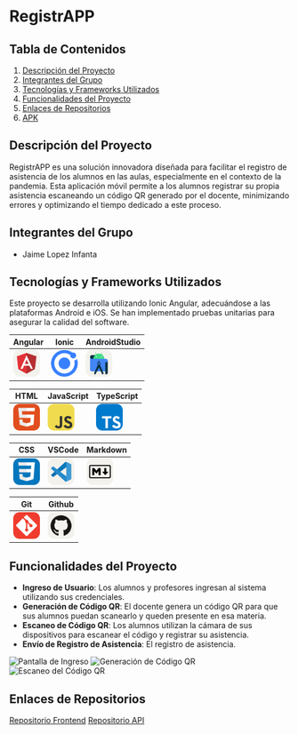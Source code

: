 # RegistrAPP

## Tabla de Contenidos
1. [Descripción del Proyecto](#descripción-del-proyecto)
2. [Integrantes del Grupo](#integrantes-del-grupo)
3. [Tecnologías y Frameworks Utilizados](#tecnologías-y-frameworks-utilizados)
4. [Funcionalidades del Proyecto](#funcionalidades-del-proyecto)
5. [Enlaces de Repositorios](#enlaces-de-repositorios)
6. [APK](#apk)

## Descripción del Proyecto
RegistrAPP es una solución innovadora diseñada para facilitar el registro de asistencia de los alumnos en las aulas, especialmente en el contexto de la pandemia. Esta aplicación móvil permite a los alumnos registrar su propia asistencia escaneando un código QR generado por el docente, minimizando errores y optimizando el tiempo dedicado a este proceso.

## Integrantes del Grupo
- Jaime Lopez Infanta

## Tecnologías y Frameworks Utilizados
Este proyecto se desarrolla utilizando Ionic Angular, adecuándose a las plataformas Android e iOS. Se han implementado pruebas unitarias para asegurar la calidad del software.

| Angular                                         | Ionic                                    | AndroidStudio                                    |
| ---------------------------------------------- | --------------------------------------------- | --------------------------------------------- |
| <img src="./icons/Angular-Light.svg" width="48"> | <img src="./icons/Ionic.svg" width="48"> | <img src="./icons/AndroidStudio-Light.svg" width="48"> |

| HTML                                         | JavaScript                                    | TypeScript                                    |
| ---------------------------------------------- | --------------------------------------------- | --------------------------------------------- |
| <img src="./icons/HTML.svg" width="48"> | <img src="./icons/JavaScript.svg" width="48"> | <img src="./icons/TypeScript.svg" width="48"> |

| CSS                                         | VSCode                                    | Markdown                                    |
| ---------------------------------------------- | --------------------------------------------- | --------------------------------------------- |
| <img src="./icons/CSS.svg" width="48"> | <img src="./icons/VSCode-Light.svg" width="48"> | <img src="./icons/Markdown-Light.svg" width="48"> |

| Git                                         | Github                                    | 
| ---------------------------------------------- | --------------------------------------------- | 
| <img src="./icons/Git.svg" width="48"> | <img src="./icons/Github-Light.svg" width="48"> | 

## Funcionalidades del Proyecto
- **Ingreso de Usuario**: Los alumnos y profesores ingresan al sistema utilizando sus credenciales.
- **Generación de Código QR**: El docente genera un código QR para que sus alumnos puedan scanearlo y queden presente en esa materia.
- **Escaneo de Código QR**: Los alumnos utilizan la cámara de sus dispositivos para escanear el código y registrar su asistencia.
- **Envío de Registro de Asistencia**: El registro de asistencia.

![Pantalla de Ingreso](url_de_la_imagen_ingreso)
![Generación de Código QR](url_de_la_imagen_codigo_qr)
![Escaneo del Código QR](url_de_la_imagen_escaneo_qr)

## Enlaces de Repositorios

[Repositorio Frontend](https://github.com/jaimeduocuc/skeleton)
[Repositorio API](https://github.com/jaimeduocuc/api)

